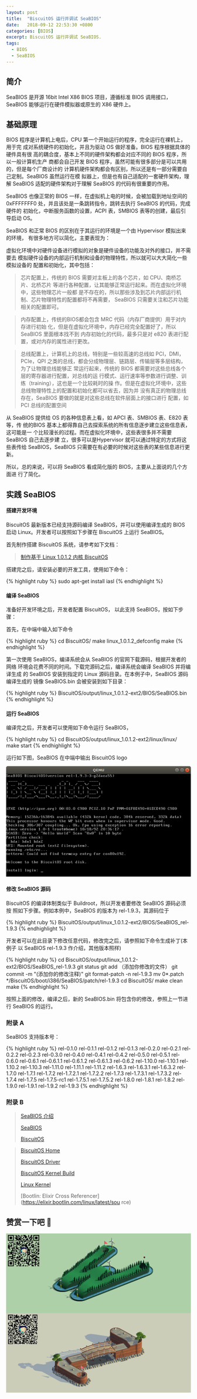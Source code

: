 ```yaml
---
layout: post
title:  "BiscuitOS 运行并调试 SeaBIOS"
date:   2018-09-12 22:53:30 +0800
categories: [BIOS]
excerpt: BiscuitOS 运行并调试 SeaBIOS.
tags:
  - BIOS
  - SeaBIOS
---
```


## 简介

SeaBIOS 是开源 16bit Intel X86 BIOS 项目，遵循标准 BIOS 调用接口，SeaBIOS 
能够运行在硬件模拟器或原生的 X86 硬件上。

## 基础原理

BIOS 程序是计算机上电后，CPU 第一个开始运行的程序，完全运行在裸机上，用于完
成对系统硬件的初始化，并且为驱动 OS 做好准备。BIOS 程序根据具体的硬件具有很
高的耦合度，基本上不同的硬件架构都会对应不同的 BIOS 程序，所以一般计算机生产
商都会自己开发 BIOS 程序，虽然可能有很多部分是可以共用的，但是每个厂商设计的
计算机硬件架构都会有区别，所以还是有一部分需要自己定制。SeaBIOS 虽然运行在模
拟器上，但是也有自己适配的一套硬件架构，理解 SeaBIOS 适配的硬件架构对于理解 
SeaBIOS 的代码有很重要的作用。

SeaBIOS 也像正常的 BIOS 一样，在虚拟机上电的时候，会被加载到地址空间的 
0xFFFFFFF0 处，并且该处是一条跳转指令，跳转去执行 SeaBIOS 的代码，完成硬件的
初始化，中断服务函数的设置，ACPI 表，SMBIOS 表等的创建，最后引导启动 OS。

SeaBIOS 和正常 BIOS 的区别在于其运行的环境是一个由 Hypervisor 模拟出来的环境，
有很多地方可以简化，主要表现为：

虚拟化环境中对硬件设备进行模拟的对象是硬件设备的功能及对外的接口，并不需要去
模拟硬件设备的内部运行机制和设备的物理特性，所以就可以大大简化一些模拟设备的
配置和初始化，其中包括：

> 芯片配置上，传统的 BIOS 需要对主板上的各个芯片，如 CPU、南桥芯片、北桥芯片
> 等进行各种配置，让其能够正常运行起来。而在虚拟化环境中，这些物理芯片一般都
> 是不存在的，所以那些涉及到芯片内部运行机制、芯片物理特性的配置都将不再需要，
> SeaBIOS 只需要关注和芯片功能相关的配置即可。

> 内存配置上，传统的BIOS都会包含 MRC 代码（内存厂商提供）用于对内存进行初始
> 化，但是在虚拟化环境中，内存已经完全配置好了，所以 SeaBIOS 里面根本找不到
> 内存初始化的代码，最多只是对 e820 表进行配置，或对内存的属性进行更改。

> 总线配置上，计算机上的总线，特别是一些较高速的总线如 PCI，DMI，PCIe，QPI 
> 之类的总线，都会分成物理层、链路层、传输层等多层结构，为了让物理总线能够正
> 常运行起来，传统的 BIOS 都需要对这些总线各个层的寄存器进行配置，对总线的运
> 行模式、运行速率等参数进行调整、训练（training），这也是一个比较耗时的操
> 作。但是在虚拟化环境中，这些总线物理特性上的配置和初始化都可以省去，因为并
> 没有真正的物理总线存在，SeaBIOS 要做的就是对这些总线在软件层面上的接口进行
> 配置，如 PCI 总线的配置空间

从 SeaBIOS 提供给 OS 的各种信息表上看，如 APCI 表、SMBIOS 表、E820 表等，传
统的BIOS 基本上都得靠自己去探索系统的所有信息逐步建立这些信息表，这可能是一
个比较漫长的过程。而在虚拟化环境中，这些表很多并不需要 SeaBIOS 自己去逐步建
立，很多可以是Hypervisor 就可以通过特定的方式将这些表传给 SeaBIOS，SeaBIOS 
只需要在有必要的时候对这些表的某些信息进行更新。

所以，总的来说，可以将 SeaBIOS 看成简化版的 BIOS，主要从上面说的几个方面进
行了简化。

## 实践 SeaBIOS

#### 搭建开发环境

BiscuitOS 最新版本已经支持源码编译 SeaBIOS，并可以使用编译生成的 BIOS 启动 
Linux。开发者可以按照如下步骤在 BiscuitOS 上运行 SeaBIOS。

首先制作搭建 BiscuitOS 系统，请参考如下文档：

> [制作基于 Linux 1.0.1.2 内核 BiscuitOS](https://biscuitos.github.io/blog/Linux-1.0.1.2-Usermanual/)

搭建完之后，请安装必要的开发工具，使用如下命令：

{% highlight ruby %}
sudo apt-get install iasl
{% endhighlight %}

#### 编译 SeaBIOS

准备好开发环境之后，开发者配置 BiscuitOS， 以此支持 SeaBIOS，按如下步骤：

首先，在中端中输入如下命令

{% highlight ruby %}
cd BiscuitOS/
make linux_1.0.1.2_defconfig
make
{% endhighlight %}

第一次使用 SeaBIOS，编译系统会从 SeaBIOS 的官网下载源码，根据开发者的网络
环境会花费不同的时间。下载完源码之后，编译系统会编译 SeaBIOS 并将编译生成
的 SeaBIOS 安装到指定的 Linux 源码目录。在本例子中，SeaBIOS 源码编译生成的
镜像 SeaBIOS.bin 会被安装到如下目录：

{% highlight ruby %}
BiscuitOS/output/linux_1.0.1.2-ext2/BIOS/SeaBIOS.bin
{% endhighlight %}

#### 运行 SeaBIOS

编译完之后，开发者可以使用如下命令运行 SeaBIOS，

{% highlight ruby %}
cd BiscuitOS/output/linux_1.0.1.2-ext2/linux/linux/
make start
{% endhighlight %}

运行如下图，SeaBIOS 在中端中输出 BiscuitOS logo

![Menuconfig8](https://raw.githubusercontent.com/EmulateSpace/PictureSet/master/BiscuitOS/kernel/BIOS000006.png)

#### 修改 SeaBIOS 源码

BiscuitOS 的编译体制类似于 Buildroot，所以开发者要修改 SeaBIOS 源码必须按
照如下步骤。例如本例中，SeaBIOS 的版本为 rel-1.9.3，其源码位于

{% highlight ruby %}
BiscuitOS/output/linux_1.0.1.2-ext2/BIOS/SeaBIOS_rel-1.9.3
{% endhighlight %}

开发者可以在此目录下修改任意代码，修改完之后，请参照如下命令生成补丁(本例子
以 SeaBIOS rel-1.9.3 作介绍，其他版本照样)

{% highlight ruby %}
cd BiscuitOS/output/linux_1.0.1.2-ext2/BIOS/SeaBIOS_rel-1.9.3
git status
git add （添加你修改的文件）
git commit -m "(添加你的修改注释)"
git format-patch -n rel-1.9.3
mv 0*.patch  */BiscuitOS/boot/i386/SeaBIOS/patch/rel-1.9.3
cd  BiscuitOS/
make clean
make
{% endhighlight %}

按照上面的修改，编译之后，新的 SeaBIOS.bin 将包含你的修改，参照上一节进行 
SeaBIOS 的运行。

### 附录 A

SeaBIOS 支持版本号：

{% highlight ruby %}
rel-0.1.0
rel-0.1.1
rel-0.1.2
rel-0.1.3
rel-0.2.0
rel-0.2.1
rel-0.2.2
rel-0.2.3
rel-0.3.0
rel-0.4.0
rel-0.4.1
rel-0.4.2
rel-0.5.0
rel-0.5.1
rel-0.6.0
rel-0.6.1
rel-0.6.1.1
rel-0.6.1.2
rel-0.6.1.3
rel-0.6.2
rel-1.10.0
rel-1.10.1
rel-1.10.2
rel-1.10.3
rel-1.11.0
rel-1.11.1
rel-1.11.2
rel-1.6.3
rel-1.6.3.1
rel-1.6.3.2
rel-1.7.0
rel-1.7.1
rel-1.7.2
rel-1.7.2.1
rel-1.7.2.2
rel-1.7.3
rel-1.7.3.1
rel-1.7.3.2
rel-1.7.4
rel-1.7.5
rel-1.7.5-rc1
rel-1.7.5.1
rel-1.7.5.2
rel-1.8.0
rel-1.8.1
rel-1.8.2
rel-1.9.0
rel-1.9.1
rel-1.9.2
rel-1.9.3
{% endhighlight %}

### 附录 B

> [SeaBIOS 介绍](https://blog.csdn.net/lindahui2008/article/details/80948396)
>
> [SeaBIOS](https://www.coreboot.org/SeaBIOS)
>
> [BiscuitOS](https://biscuitos.github.io/blog/HomePage/)

> [BiscuitOS Home](https://biscuitos.github.io/)
>
> [BiscuitOS Driver](https://biscuitos.github.io/blog/BiscuitOS_Catalogue/)
>
> [BiscuitOS Kernel Build](https://biscuitos.github.io/blog/Kernel_Build/)
>
> [Linux Kernel](https://www.kernel.org/)
>
> [Bootlin: Elixir Cross Referencer](https://elixir.bootlin.com/linux/latest/sou
rce)

## 赞赏一下吧 🙂

![MMU](https://raw.githubusercontent.com/EmulateSpace/PictureSet/master/BiscuitOS/kernel/HAB000036.jpg)
